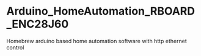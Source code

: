 # Arduino_HomeAutomation_RBOARD_ENC28J60
Homebrew arduino based home automation software with http ethernet control
